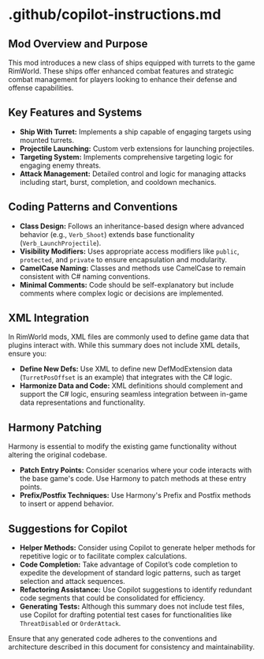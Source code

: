 # .github/copilot-instructions.md

## Mod Overview and Purpose
This mod introduces a new class of ships equipped with turrets to the game RimWorld. These ships offer enhanced combat features and strategic combat management for players looking to enhance their defense and offense capabilities.

## Key Features and Systems
- **Ship With Turret:** Implements a ship capable of engaging targets using mounted turrets.
- **Projectile Launching:** Custom verb extensions for launching projectiles.
- **Targeting System:** Implements comprehensive targeting logic for engaging enemy threats.
- **Attack Management:** Detailed control and logic for managing attacks including start, burst, completion, and cooldown mechanics.

## Coding Patterns and Conventions
- **Class Design:** Follows an inheritance-based design where advanced behavior (e.g., `Verb_Shoot`) extends base functionality (`Verb_LaunchProjectile`).
- **Visibility Modifiers:** Uses appropriate access modifiers like `public`, `protected`, and `private` to ensure encapsulation and modularity.
- **CamelCase Naming:** Classes and methods use CamelCase to remain consistent with C# naming conventions.
- **Minimal Comments:** Code should be self-explanatory but include comments where complex logic or decisions are implemented.

## XML Integration
In RimWorld mods, XML files are commonly used to define game data that plugins interact with. While this summary does not include XML details, ensure you:
- **Define New Defs:** Use XML to define new DefModExtension data (`TurretPosOffset` is an example) that integrates with the C# logic.
- **Harmonize Data and Code:** XML definitions should complement and support the C# logic, ensuring seamless integration between in-game data representations and functionality.

## Harmony Patching
Harmony is essential to modify the existing game functionality without altering the original codebase.
- **Patch Entry Points:** Consider scenarios where your code interacts with the base game's code. Use Harmony to patch methods at these entry points.
- **Prefix/Postfix Techniques:** Use Harmony's Prefix and Postfix methods to insert or append behavior.
  
## Suggestions for Copilot
- **Helper Methods:** Consider using Copilot to generate helper methods for repetitive logic or to facilitate complex calculations.
- **Code Completion:** Take advantage of Copilot’s code completion to expedite the development of standard logic patterns, such as target selection and attack sequences.
- **Refactoring Assistance:** Use Copilot suggestions to identify redundant code segments that could be consolidated for efficiency.
- **Generating Tests:** Although this summary does not include test files, use Copilot for drafting potential test cases for functionalities like `ThreatDisabled` or `OrderAttack`.

Ensure that any generated code adheres to the conventions and architecture described in this document for consistency and maintainability.

